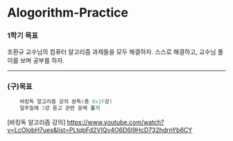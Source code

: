 # Alogorithm-Practice

### 1학기 목표

조환규 교수님의 컴퓨터 알고리즘 과제들을 모두 해결하자.
스스로 해결하고, 교수님 풀이를 보며 공부를 하자.

---



### (구)목표

````cpp
    바킹독 알고리즘 강의 완독(총 0x1F강)
    일주일에 3강 듣고 관련 문제 풀기
````

[바킹독 알고리즘 강의] <https://www.youtube.com/watch?v=LcOIobH7ues&list=PLtqbFd2VIQv4O6D6l9HcD732hdrnYb6CY>
